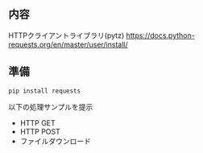 ## 内容
HTTPクライアントライブラリ(pytz)
https://docs.python-requests.org/en/master/user/install/

## 準備
```
pip install requests
```

以下の処理サンプルを提示
- HTTP GET
- HTTP POST
- ファイルダウンロード
